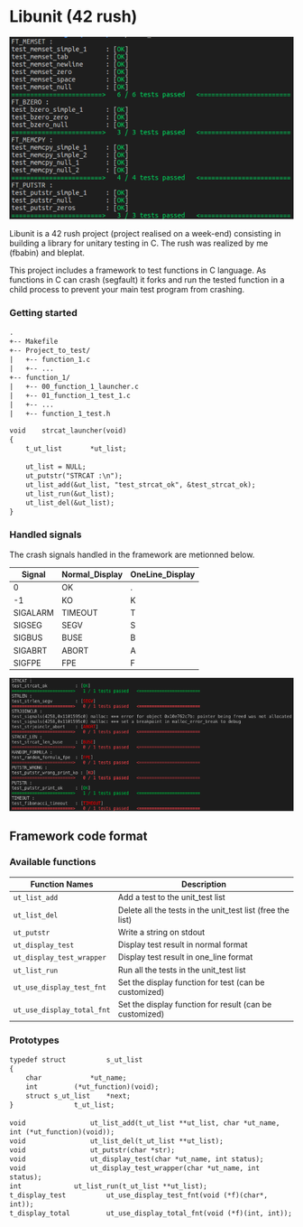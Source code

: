 # Libunit (42 rush)

![Screenshot](real_test.png)

Libunit is a 42 rush project (project realised on a week-end) consisting in building a library for unitary testing in C. The rush was realized by me (fbabin) and bleplat.

This project includes a framework to test functions in C language. As functions in C can crash (segfault) it forks and run the tested function in a child process to prevent your main test program from crashing.

### Getting started

```
.
+-- Makefile
+-- Project_to_test/
|   +-- function_1.c
|   +-- ...
+-- function_1/
|   +-- 00_function_1_launcher.c
|   +-- 01_function_1_test_1.c
|   +-- ...
|   +-- function_1_test.h
```


```
void	strcat_launcher(void)
{
	t_ut_list		*ut_list;

	ut_list = NULL;
	ut_putstr("STRCAT :\n");
	ut_list_add(&ut_list, "test_strcat_ok", &test_strcat_ok);
	ut_list_run(&ut_list);
	ut_list_del(&ut_list);
}
```
### Handled signals

The crash signals handled in the framework are metionned below.

| Signal   | Normal_Display | OneLine_Display |
| -------- | -------------- | --------------- |
| 0        | OK             | .               |
| -1       | KO             | K               |
| SIGALARM | TIMEOUT        | T               |
| SIGSEG   | SEGV           | S               |
| SIGBUS   | BUSE           | B               |
| SIGABRT  | ABORT          | A               |
| SIGFPE   | FPE            | F               |

![Screenshot](test.png)

## Framework code format

### Available functions

| Function Names                 | Description                                                |
| ------------------------------ | ---------------------------------------------------------- |
| ```ut_list_add```              | Add a test to the unit_test list                           |
| ```ut_list_del```              | Delete all the tests in the unit_test list (free the list) |
| ```ut_putstr```                | Write a string on stdout                                   |
| ```ut_display_test```          | Display test result in normal format                       |
| ```ut_display_test_wrapper```  | Display test result in one_line format                     |
| ```ut_list_run```              | Run all the tests in the unit_test list                    |
| ```ut_use_display_test_fnt```  | Set the display function for test (can be customized)      |
| ```ut_use_display_total_fnt``` | Set the display function for result (can be customized)    |

### Prototypes

```
typedef struct			s_ut_list
{
	char			*ut_name;
	int			(*ut_function)(void);
	struct s_ut_list	*next;
}				t_ut_list;

void				ut_list_add(t_ut_list **ut_list, char *ut_name, int (*ut_function)(void));
void				ut_list_del(t_ut_list **ut_list);
void				ut_putstr(char *str);
void				ut_display_test(char *ut_name, int status);
void				ut_display_test_wrapper(char *ut_name, int status);
int				ut_list_run(t_ut_list **ut_list);
t_display_test			ut_use_display_test_fnt(void (*f)(char*, int));
t_display_total			ut_use_display_total_fnt(void (*f)(int, int));
```




